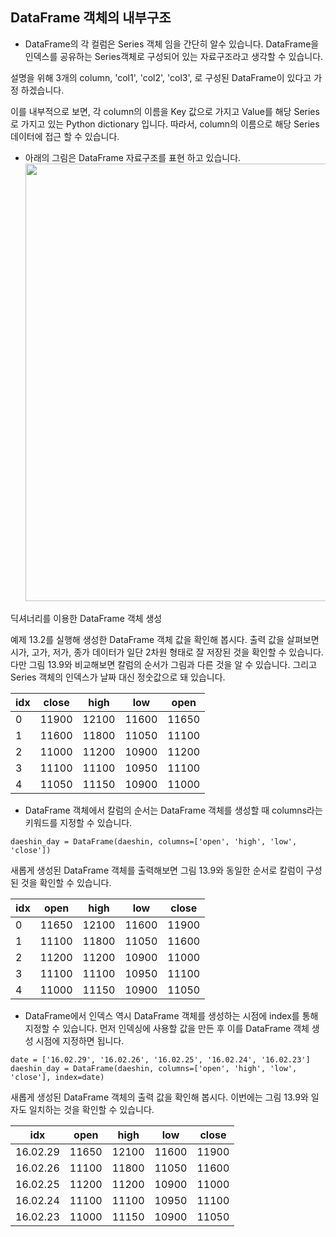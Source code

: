 ## DataFrame 객체의 내부구조 

- DataFrame의 각 컬럼은 Series 객체 임을 간단히 알수 있습니다. DataFrame을 인덱스를 공유하는 Series객체로 구성되어 있는 자료구조라고 생각할 수 있습니다. 

설명을 위해 3개의 column, 'col1', 'col2', 'col3', 로 구성된 DataFrame이 있다고 가정 하겠습니다. 

이를 내부적으로 보면, 각 column의 이름을 Key 값으로 가지고 Value를 해당 Series로 가지고 있는 Python dictionary 입니다. 따라서, column의 이름으로 해당 Series 데이터에 접근 할 수 있습니다. 

- 아래의 그림은 DataFrame 자료구조를 표현 하고 있습니다. 
  <img src="https://www.dropbox.com/s/a0z3j7bbcor9k1j/Screenshot%202018-07-31%2012.07.41.png?raw=1" width="700">

딕셔너리를 이용한 DataFrame 객체 생성

예제 13.2를 실행해 생성한 DataFrame 객체 값을 확인해 봅시다. 출력 값을 살펴보면 시가, 고가, 저가, 종가 데이터가 일단 2차원 형태로 잘 저장된 것을 확인할 수 있습니다. 다만 그림 13.9와 비교해보면 칼럼의 순서가 그림과 다른 것을 알 수 있습니다. 그리고 Series 객체의 인덱스가 날짜 대신 정숫값으로 돼 있습니다.

| idx  | close | high  | low   | open  |
| ---- | ----- | ----- | ----- | ----- |
| 0    | 11900 | 12100 | 11600 | 11650 |
| 1    | 11600 | 11800 | 11050 | 11100 |
| 2    | 11000 | 11200 | 10900 | 11200 |
| 3    | 11100 | 11100 | 10950 | 11100 |
| 4    | 11050 | 11150 | 10900 | 11000 |

- DataFrame 객체에서 칼럼의 순서는 DataFrame 객체를 생성할 때 columns라는 키워드를 지정할 수 있습니다.

```daeshin_day = DataFrame(daeshin, columns=['open', 'high', 'low', 'close'])```

 새롭게 생성된 DataFrame 객체를 출력해보면 그림 13.9와 동일한 순서로 칼럼이 구성된 것을 확인할 수 있습니다.

| idx  | open  | high  | low   | close |
| ---- | ----- | ----- | ----- | ----- |
| 0    | 11650 | 12100 | 11600 | 11900 |
| 1    | 11100 | 11800 | 11050 | 11600 |
| 2    | 11200 | 11200 | 10900 | 11000 |
| 3    | 11100 | 11100 | 10950 | 11100 |
| 4    | 11000 | 11150 | 10900 | 11050 |

- DataFrame에서 인덱스 역시 DataFrame 객체를 생성하는 시점에 index를 통해 지정할 수 있습니다. 먼저 인덱싱에 사용할 값을 만든 후 이를 DataFrame 객체 생성 시점에 지정하면 됩니다.
```
date = ['16.02.29', '16.02.26', '16.02.25', '16.02.24', '16.02.23']
daeshin_day = DataFrame(daeshin, columns=['open', 'high', 'low', 'close'], index=date)
```
새롭게 생성된 DataFrame 객체의 출력 값을 확인해 봅시다. 이번에는 그림 13.9와 일자도 일치하는 것을 확인할 수 있습니다.

| idx      | open  | high  | low   | close |
| -------- | ----- | ----- | ----- | ----- |
| 16.02.29 | 11650 | 12100 | 11600 | 11900 |
| 16.02.26 | 11100 | 11800 | 11050 | 11600 |
| 16.02.25 | 11200 | 11200 | 10900 | 11000 |
| 16.02.24 | 11100 | 11100 | 10950 | 11100 |
| 16.02.23 | 11000 | 11150 | 10900 | 11050 |


